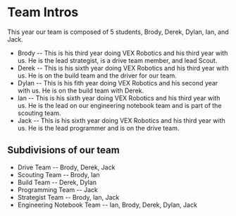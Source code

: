 # Team Intros
<!-- We need a team photo and photos of each person. -->
This year our team is composed of 5 students, Brody, Derek, Dylan, Ian, and Jack. 
- Brody 
-- This is his third year doing VEX Robotics and his third year with us. He is the lead strategist, is a drive team member, and lead Scout. 
- Derek
-- This is his sixth year doing VEX Robotics and his third year with us. He is on the build team and the driver for our team.
- Dylan
-- This is his fith year doing VEX Robotics and his second year with us. He is on the build team with Derek.
- Ian
-- This is his sixth year doing VEX Robotics and his third year with us. He is the lead on our engineering notebook team and is part of the scouting team.
- Jack
-- This is his sixth year doing VEX Robotics and his third year with us. He is the lead programmer and is on the drive team.

## Subdivisions of our team
- Drive Team
-- Brody, Derek, Jack
- Scouting Team
-- Brody, Ian
- Build Team 
-- Derek, Dylan
- Programming Team
-- Jack
- Strategist Team
-- Brody, Ian, Jack
- Engineering Notebook Team
-- Ian, Brody, Derek, Dylan, Jack